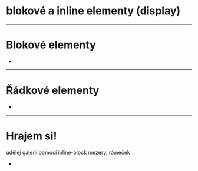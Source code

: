 <!-- .slide: data-state="c-slide-inter" -->

# blokové a inline elementy (display)

---

# Blokové elementy

>>>
*

---

# Řádkové elementy

>>>
*

---

<!-- .slide: data-state="c-slide-task" -->

# Hrajem si!

udělej galerii pomocí inline-block
mezery, rámeček

>>>
*
